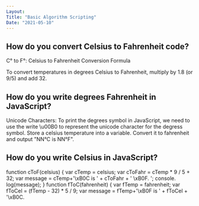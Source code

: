 ```yaml
---
Layout:
Title: "Basic Algorithm Scripting"
Date: "2021-05-10"
---
```


## How do you convert Celsius to Fahrenheit code?

C° to F°: Celsius to Fahrenheit Conversion Formula

To convert temperatures in degrees Celsius to Fahrenheit, multiply by 1.8 (or 9/5) and add 32.

## How do you write degrees Fahrenheit in JavaScript?

Unicode Characters: To print the degrees symbol in JavaScript, we need to use the write \u00B0 to represent the unicode character for the degress symbol. Store a celsius temperature into a variable. Convert it to fahrenheit and output "NN°C is NN°F".

## How do you write Celsius in JavaScript?

function cToF(celsius) { var cTemp = celsius; var cToFahr = cTemp * 9 / 5 + 32; var message = cTemp+'\xB0C is ' + cToFahr + ' \xB0F. '; console. log(message); } function fToC(fahrenheit) { var fTemp = fahrenheit; var fToCel = (fTemp - 32) * 5 / 9; var message = fTemp+'\xB0F is ' + fToCel + '\xB0C.
